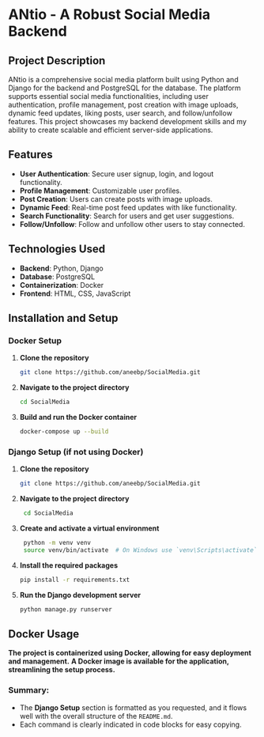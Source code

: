 # ANtio - A Robust Social Media Backend


## Project Description
ANtio is a comprehensive social media platform built using Python and Django for the backend and PostgreSQL for the database. The platform supports essential social media functionalities, including user authentication, profile management, post creation with image uploads, dynamic feed updates, liking posts, user search, and follow/unfollow features. This project showcases my backend development skills and my ability to create scalable and efficient server-side applications.

## Features
- **User Authentication**: Secure user signup, login, and logout functionality.
- **Profile Management**: Customizable user profiles.
- **Post Creation**: Users can create posts with image uploads.
- **Dynamic Feed**: Real-time post feed updates with like functionality.
- **Search Functionality**: Search for users and get user suggestions.
- **Follow/Unfollow**: Follow and unfollow other users to stay connected.

## Technologies Used
- **Backend**: Python, Django
- **Database**: PostgreSQL
- **Containerization**: Docker
- **Frontend**: HTML, CSS, JavaScript

## Installation and Setup

### Docker Setup
1. **Clone the repository**
   ```bash
   git clone https://github.com/aneebp/SocialMedia.git
   ```
   
2. **Navigate to the project directory**
   ```bash
   cd SocialMedia
   ```

3. **Build and run the Docker container**
   ```bash
   docker-compose up --build
   ```

### Django Setup (if not using Docker)
1. **Clone the repository**
    ```bash
   git clone https://github.com/aneebp/SocialMedia.git
   ```
2. **Navigate to the project directory**
    ```bash
     cd SocialMedia
   ```
3. **Create and activate a virtual environment**
    ```bash
     python -m venv venv
     source venv/bin/activate  # On Windows use `venv\Scripts\activate`
   ```
4. **Install the required packages**
    ```bash
   pip install -r requirements.txt
   ```
5. **Run the Django development server**
    ```bash
   python manage.py runserver
   ```

## Docker Usage
**The project is containerized using Docker, allowing for easy deployment and management.**
**A Docker image is available for the application, streamlining the setup process.**


### Summary:
- The **Django Setup** section is formatted as you requested, and it flows well with the overall structure of the `README.md`.
- Each command is clearly indicated in code blocks for easy copying.

